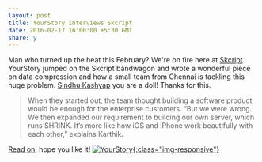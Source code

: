 ```yaml
---
layout: post
title: YourStory interviews Skcript
date: 2016-02-17 16:00:00 +5:30 GMT
share: y
---
```


Man who turned up the heat this February? We're on fire here at [Skcript](https://www.skcript.com). YourStory jumped on the Skcript bandwagon and
wrote a wonderful piece on data compression and how a small team from Chennai is
tackling this huge problem. [Sindhu Kashyap](http://yourstory.com/author/sindhu-kashyap/) you are a doll! Thanks for this.

<!--break-->

> When they started out, the team thought building a software product would be enough for the
enterprise customers. “But we were wrong. We then expanded our requirement to building our own server, which runs SHRINK. It’s more like how iOS and iPhone work beautifully with each other,” explains Karthik.

[Read on](http://yourstory.com/2016/02/skcript/), hope you like it!
<a href="http://yourstory.com/2016/02/skcript/">
![YourStory](http://www.hubilo.com/eventApp/ws/images/event/logo/thumb/2679_1455518135.jpg){:class="img-responsive"}
</a>
